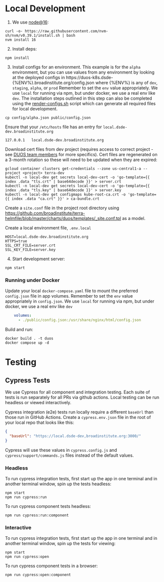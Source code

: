 # Local Development

1. We use [node@16](https://github.com/nvm-sh/nvm#installing-and-updating):

```
curl -o- https://raw.githubusercontent.com/nvm-sh/nvm/v0.39.1/install.sh | bash
nvm install 16
```
2. Install deps:

```
npm install
```

3. Install configs for an environment. This example is for the `alpha` environment, but you can use values from any environment by looking at the deployed configs in https://duos-k8s.dsde-{%ENV%}.broadinstitute.org/config.json where {%ENV%} is any of `dev`, `staging`, `alpha`, or `prod` 
Remember to set the `env` value appropriately. We use `local` for running via npm, but under docker, we use a real env like `dev`.
The installation steps outlined in this step can also be completed using the [render-configs.sh](scripts/render-configs.sh) script which can generate all required
files for local development.
```
cp config/alpha.json public/config.json
```

Ensure that your `/etc/hosts` file has an entry for `local.dsde-dev.broadinstitute.org`
```properties
127.0.0.1	local.dsde-dev.broadinstitute.org
```

Download cert files from dev project (requires access to correct project - see [DUOS team members](https://github.com/orgs/DataBiosphere/teams/duos) for more specifics). Cert files are regenerated on a 3-month rotation so these will need to be updated when they are expired:
```shell
gcloud container clusters get-credentials --zone us-central1-a --project <project> terra-dev
kubectl -n local-dev get secrets local-dev-cert -o 'go-template={{ index .data "tls.crt" | base64decode }}' > server.crt
kubectl -n local-dev get secrets local-dev-cert -o 'go-template={{ index .data "tls.key" | base64decode }}' > server.key
kubectl -n local-dev get configmaps kube-root-ca.crt -o 'go-template={{ index .data "ca.crt" }}' > ca-bundle.crt
```

Create a `site.conf` file in the project root directory using https://github.com/broadinstitute/terra-helmfile/blob/master/charts/duos/templates/_site.conf.tpl as a model. 

Create a local environment file, `.env.local`
```properties
HOST=local.dsde-dev.broadinstitute.org
HTTPS=true
SSL_CRT_FILE=server.crt
SSL_KEY_FILE=server.key
```

4. Start development server:

```shell
npm start
```
### Running under Docker

Update your local `docker-compose.yaml` file to mount the preferred `config.json` file in app volumes.
Remember to set the `env` value appropriately in `config.json`. We use `local` for running via npm, but under docker, we use a real env like `dev`

```yaml
    volumes:
      - ./public/config.json:/usr/share/nginx/html/config.json
``` 

Build and run:

```shell
docker build . -t duos
docker compose up -d
```

# Testing

## Cypress Tests

We use Cypress for all component and integration testing. Each suite
of tests is run separately for all PRs via github actions. Local
testing can be run headless or viewed interactively.

Cypress integration (e2e) tests run locally require a different `baseUrl` than those
run in GitHub Actions. Create a `cypress.env.json` file in the root of your
local repo that looks like this:
```json
{
  "baseUrl": "https://local.dsde-dev,broadinstitute.org:3000/"
}
```
Cypress will use these values in `cypress.config.js` and `cypress/support/commands.js`
files instead of the default values.

### Headless
To run cypress integration tests, first start up the app in one terminal
and in another terminal window, spin up the tests headless:

```shell
npm start
npm run cypress:run
```

To run cypress component tests headless:

```shell
npm run cypress:run:component
```

### Interactive
To run cypress integration tests, first start up the app in one terminal
and in another terminal window, spin up the tests for viewing:

```shell
npm start
npm run cypress:open
```

To run cypress component tests in a browser:

```shell
npm run cypress:open:component
```
 
